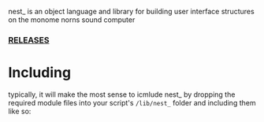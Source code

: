 nest_ is an object language and library for building user interface structures on the monome norns sound computer

### [RELEASES](https://github.com/andr-ew/nest_/releases/)



# Including

typically, it will make the most sense to icmlude nest_ by dropping the required module files into your script's `/lib/nest_` folder and including them like so:

```
```
